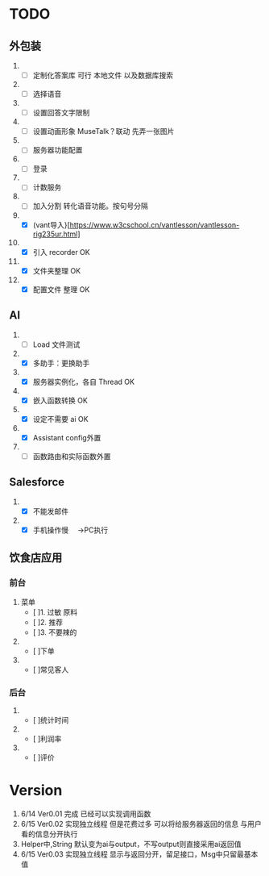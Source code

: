 # TODO

## 外包装 
1. - [ ] 定制化答案库 可行 本地文件 以及数据库搜索
2. - [ ] 选择语音
3. - [ ] 设置回答文字限制
4. - [ ] 设置动画形象 MuseTalk？联动 先弄一张图片
5. - [ ] 服务器功能配置
6. - [ ] 登录
7. - [ ] 计数服务
8. - [ ] 加入分割 转化语音功能。按句号分隔
9. - [x] (vant导入}[https://www.w3cschool.cn/vantlesson/vantlesson-rig235ur.html]
10. - [x] 引入 recorder OK
11. - [x] 文件夹整理 OK
12. - [x] 配置文件 整理 OK
## AI
1. - [ ] Load 文件测试
2. - [x] 多助手：更换助手
3.  - [x] 服务器实例化，各自 Thread OK
4.  - [x] 嵌入函数转换 OK
5.  - [x] 设定不需要 ai OK
6.  - [x] Assistant config外置
7.  - [ ] 函数路由和实际函数外置
## Salesforce
 1. - [x] 不能发邮件
 2. - [x] 手机操作慢 　->PC执行

## 饮食店应用
### 前台

1. 菜单
   - [ ]1. 过敏 原料
   - [ ]2. 推荐
   - [ ]3. 不要辣的
2. - [ ]下单
3. - [ ]常见客人

### 后台

1. - [ ]统计时间
2. - [ ]利润率
3. - [ ]评价

# Version
1. 6/14 Ver0.01 完成 已经可以实现调用函数
2. 6/15 Ver0.02 实现独立线程 但是花费过多 可以将给服务器返回的信息 与用户看的信息分开执行
3. Helper中,String 默认变为ai与output，不写output则直接采用ai返回值
4. 6/15 Ver0.03 实现独立线程 显示与返回分开，留足接口，Msg中只留最基本值


